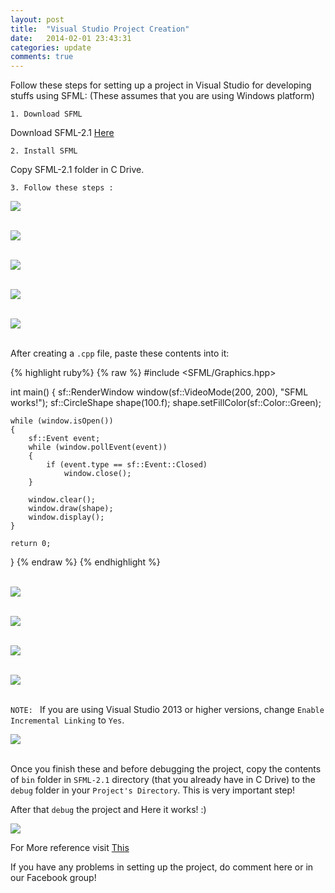 ```yaml
---
layout: post
title:  "Visual Studio Project Creation"
date:   2014-02-01 23:43:31
categories: update
comments: true
---
```


Follow these steps for setting up a project in Visual Studio for developing stuffs using SFML:
(These assumes that you are using Windows platform)

`1. Download SFML`<br>

Download SFML-2.1 [Here]

`2. Install SFML`<br>

Copy SFML-2.1 folder in C Drive. 

`3. Follow these steps :`

<img src="http://gdc-ceg.github.io/images/1.PNG"><br><br>

<img src="http://gdc-ceg.github.io/images/2.PNG"><br><br>

<img src="http://gdc-ceg.github.io/images/3.PNG"><br><br>

<img src="http://gdc-ceg.github.io/images/4.PNG"><br><br>

<img src="http://gdc-ceg.github.io/images/5.PNG"><br><br>

After creating a `.cpp` file, paste these contents into it:

{% highlight ruby%}
{% raw %}
#include <SFML/Graphics.hpp>

int main()
{
    sf::RenderWindow window(sf::VideoMode(200, 200), "SFML works!");
    sf::CircleShape shape(100.f);
    shape.setFillColor(sf::Color::Green);

    while (window.isOpen())
    {
        sf::Event event;
        while (window.pollEvent(event))
        {
            if (event.type == sf::Event::Closed)
                window.close();
        }

        window.clear();
        window.draw(shape);
        window.display();
    }

    return 0;
}
{% endraw %}
{% endhighlight %}
<br><br>

<img src="http://gdc-ceg.github.io/images/6.PNG"><br><br>

<img src="http://gdc-ceg.github.io/images/7.PNG"><br><br>

<img src="http://gdc-ceg.github.io/images/8.PNG"><br><br>

<img src="http://gdc-ceg.github.io/images/t.PNG"><br><br>

`NOTE: ` If you are using Visual Studio 2013 or higher versions, change `Enable Incremental Linking` to `Yes`.<br> 

<img src="http://gdc-ceg.github.io/images/10.PNG"><br><br>

Once you finish these and before debugging the project, copy the contents of `bin` folder in `SFML-2.1` directory (that you already have in C Drive) to the `debug` folder in your `Project's Directory`. This is very important step!


After that `debug` the project and Here it works! :)

<img src="http://gdc-ceg.github.io/images/11.PNG"><br>

For More reference visit [This]

If you have any problems in setting up the project, do comment here or in our Facebook group!

[Here]: http://www.sfml-dev.org/download/sfml/2.1/
[This]: http://www.sfml-dev.org/tutorials/2.1/start-vc.php
